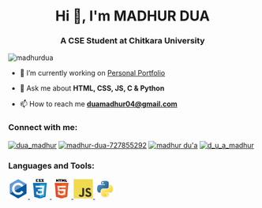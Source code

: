 <h1 align="center">Hi 👋, I'm MADHUR DUA</h1>
<h3 align="center">A CSE Student at Chitkara University</h3>

<p align="left"> <img src="https://komarev.com/ghpvc/?username=madhurdua&label=Profile%20views&color=0e75b6&style=flat" alt="madhurdua" /> </p>

- 🔭 I’m currently working on [Personal Portfolio](https://github.com/MadhurDua/portfolio)

- 💬 Ask me about **HTML, CSS, JS, C & Python**

- 📫 How to reach me **duamadhur04@gmail.com**

<h3 align="left">Connect with me:</h3>
<p align="left">
<a href="https://twitter.com/dua_madhur" target="blank"><img align="center" src="https://raw.githubusercontent.com/rahuldkjain/github-profile-readme-generator/master/src/images/icons/Social/twitter.svg" alt="dua_madhur" height="30" width="40" /></a>
<a href="https://linkedin.com/in/madhur-dua-727855292" target="blank"><img align="center" src="https://raw.githubusercontent.com/rahuldkjain/github-profile-readme-generator/master/src/images/icons/Social/linked-in-alt.svg" alt="madhur-dua-727855292" height="30" width="40" /></a>
<a href="https://fb.com/madhur du'a" target="blank"><img align="center" src="https://raw.githubusercontent.com/rahuldkjain/github-profile-readme-generator/master/src/images/icons/Social/facebook.svg" alt="madhur du'a" height="30" width="40" /></a>
<a href="https://instagram.com/d_u_a_madhur" target="blank"><img align="center" src="https://raw.githubusercontent.com/rahuldkjain/github-profile-readme-generator/master/src/images/icons/Social/instagram.svg" alt="d_u_a_madhur" height="30" width="40" /></a>
</p>

<h3 align="left">Languages and Tools:</h3>
<p align="left"> <a href="https://www.cprogramming.com/" target="_blank" rel="noreferrer"> <img src="https://raw.githubusercontent.com/devicons/devicon/master/icons/c/c-original.svg" alt="c" width="40" height="40"/> </a> <a href="https://www.w3schools.com/css/" target="_blank" rel="noreferrer"> <img src="https://raw.githubusercontent.com/devicons/devicon/master/icons/css3/css3-original-wordmark.svg" alt="css3" width="40" height="40"/> </a> <a href="https://www.w3.org/html/" target="_blank" rel="noreferrer"> <img src="https://raw.githubusercontent.com/devicons/devicon/master/icons/html5/html5-original-wordmark.svg" alt="html5" width="40" height="40"/> </a> <a href="https://developer.mozilla.org/en-US/docs/Web/JavaScript" target="_blank" rel="noreferrer"> <img src="https://raw.githubusercontent.com/devicons/devicon/master/icons/javascript/javascript-original.svg" alt="javascript" width="40" height="40"/> </a> <a href="https://www.python.org" target="_blank" rel="noreferrer"> <img src="https://raw.githubusercontent.com/devicons/devicon/master/icons/python/python-original.svg" alt="python" width="40" height="40"/> </a> </p>

